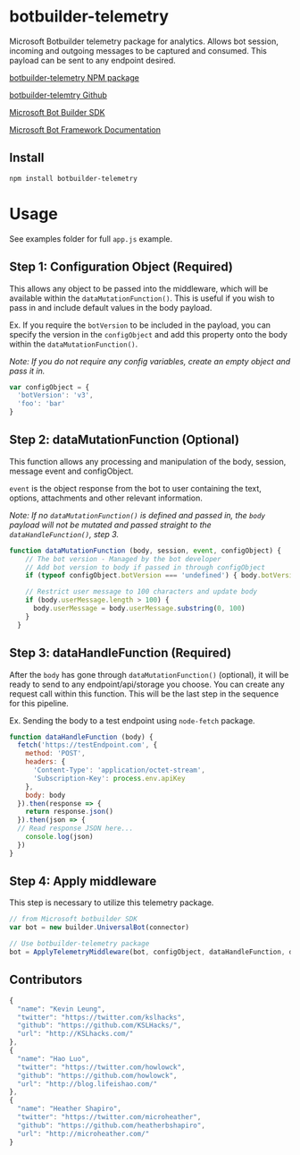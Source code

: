 # botbuilder-telemetry

Microsoft Botbuilder telemetry package for analytics. Allows bot session, incoming and outgoing messages to be captured and consumed. This payload can be sent to any endpoint desired.

[botbuilder-telemetry NPM package](https://www.npmjs.com/package/botbuilder-telemetry)

[botbuilder-telemtry Github](https://github.com/KSLHacks/botbuilder-telemetry)

[Microsoft Bot Builder SDK](https://github.com/Microsoft/BotBuilder)

[Microsoft Bot Framework Documentation](https://dev.botframework.com/)

## Install
`npm install botbuilder-telemetry`

# Usage
See examples folder for full `app.js` example.

## Step 1: Configuration Object (Required)
This allows any object to be passed into the middleware, which will be available within the `dataMutationFunction()`. This is useful if you wish to pass in and include default values in the body payload.

Ex. If you require the `botVersion` to be included in the payload, you can specify the version in the `configObject` and add this property onto the body within the `dataMutationFunction()`.

_Note: If you do not require any config variables, create an empty object and pass it in._

```js
var configObject = {
  'botVersion': 'v3',
  'foo': 'bar'
}
```

## Step 2: dataMutationFunction (Optional)
This function allows any processing and manipulation of the  body, session, message event and configObject. 

`event` is the object response from the bot to user containing the text, options, attachments and other relevant information.

_Note: If no `dataMutationFunction()` is defined and passed in, the `body` payload will not be mutated and passed straight to the `dataHandleFunction()`, step 3._

```js
function dataMutationFunction (body, session, event, configObject) {
    // The bot version - Managed by the bot developer
    // Add bot version to body if passed in through configObject
    if (typeof configObject.botVersion === 'undefined') { body.botVersion = configObject.botVersion }

    // Restrict user message to 100 characters and update body
    if (body.userMessage.length > 100) { 
      body.userMessage = body.userMessage.substring(0, 100)
    }
  }
```

## Step 3: dataHandleFunction (Required)
After the `body` has gone through `dataMutationFunction()` (optional), it will be ready to send to any endpoint/api/storage you choose. You can create any request call within this function. This will be the last step in the sequence for this pipeline.

Ex. Sending the body to a test endpoint using `node-fetch` package.

```js
function dataHandleFunction (body) {
  fetch('https://testEndpoint.com', {
    method: 'POST',
    headers: {
      'Content-Type': 'application/octet-stream',
      'Subscription-Key': process.env.apiKey
    },
    body: body
  }).then(response => {
    return response.json()
  }).then(json => {
  // Read response JSON here...
    console.log(json)
  })
}
```

## Step 4: Apply middleware
This step is necessary to utilize this telemetry package.

```js
// from Microsoft botbuilder SDK
var bot = new builder.UniversalBot(connector) 

// Use botbuilder-telemetry package
bot = ApplyTelemetryMiddleware(bot, configObject, dataHandleFunction, dataMutationFunction)
```

## Contributors
```js
{
  "name": "Kevin Leung",
  "twitter": "https://twitter.com/kslhacks",
  "github": "https://github.com/KSLHacks/",
  "url": "http://KSLhacks.com/"
},
{
  "name": "Hao Luo",
  "twitter": "https://twitter.com/howlowck",
  "github": "https://github.com/howlowck",
  "url": "http://blog.lifeishao.com/"
},
{
  "name": "Heather Shapiro",
  "twitter": "https://twitter.com/microheather",
  "github": "https://github.com/heatherbshapiro",
  "url": "http://microheather.com/"
}
```